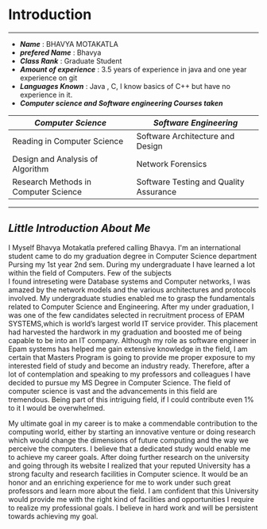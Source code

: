 # Introduction
---
* ***Name*** : BHAVYA MOTAKATLA
* ***prefered Name*** : Bhavya
* ***Class Rank*** : Graduate Student
* ***Amount of experience*** : 3.5 years of experience in java and one year experience on git
* ***Languages Known*** :  Java , C, I know basics of C++ but have no experience in it.
* ***Computer science and Software engineering Courses taken*** 

***Computer Science***    | ***Software Engineering*** 
  ------------------ | -------------------------------------------
   Reading in Computer Science | Software Architecture and Design
   Design and Analysis of Algorithm |   Network Forensics                    
   Research Methods in Computer Science | Software Testing and Quality Assurance
   
   ---
   ***Little Introduction About Me***
   -----
   
   I Myself Bhavya Motakatla prefered calling Bhavya. I'm an international student came to do my graduation degree in Computer Science department
   Pursing my 1st year 2nd sem. During my undergraduate I have learned a lot within the field of Computers. Few of the subjects  
   I found intreseting were Database systems and Computer networks, I was amazed by the network models and the various architectures and protocols involved.
   My undergraduate studies enabled me to grasp the fundamentals related to Computer Science 
   and Engineering. After my under graduation, I was one of the few candidates selected in recruitment process of EPAM SYSTEMS,which is world’s largest world IT service provider. This placement had harvested the
hardwork in my graduation and boosted me of being capable to be into an IT company.
Although my role as software engineer in Epam systems has helped me gain extensive
knowledge in the field, I am certain that Masters Program is going to provide me proper
exposure to my interested field of study and become an industry ready. Therefore, after a lot of
contemplation and speaking to my professors and colleagues I have decided to pursue my MS
Degree in Computer Science. The field of computer science is vast and the advancements in this
field are tremendous. Being part of this intriguing field, if I could contribute even 1% to it I
would be overwhelmed.

My ultimate goal in my career is to make a commendable contribution to the computing world, either by starting an innovative venture or doing research which would change the dimensions of future computing and the way we perceive the computers. I believe that a dedicated study would enable me to achieve my career goals. After doing further research on the university and
going through its website I realized that your reputed University has a strong faculty and
research facilities in Computer science. It would be an honor and an enriching experience for me
to work under such great professors and learn more about the field. I am confident that this
University would provide me with the right kind of facilities and opportunities I require to realize
my professional goals. I believe in hard work and will be persistent towards achieving my goal.
   
   
   
   
